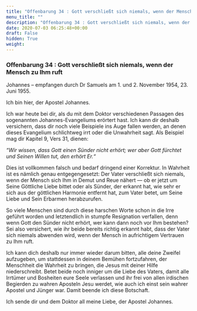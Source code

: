 ```yaml
---
title: "Offenbarung 34 : Gott verschließt sich niemals, wenn der Mensch zu Ihm ruft "
menu_title: ""
description: "Offenbarung 34 : Gott verschließt sich niemals, wenn der Mensch zu Ihm ruft "
date: 2020-07-03 06:25:48+00:00
draft: False
hidden: True
weight:
---
```

### Offenbarung 34 : Gott verschließt sich niemals, wenn der Mensch zu Ihm ruft

Johannes – empfangen durch Dr Samuels am 1. und 2. November 1954, 23. Juni 1955.

Ich bin hier, der Apostel Johannes.

Ich war heute bei dir, als du mit dem Doktor verschiedenen Passagen des sogenannten Johannes-Evangeliums erörtert hast. Ich kann dir deshalb versichern, dass dir noch viele Beispiele ins Auge fallen werden, an denen dieses Evangelium schlichtweg irrt oder die Unwahrheit sagt. Als Beispiel mag dir Kapitel 9, Vers 31, dienen:

*“Wir wissen, dass Gott einen Sünder nicht erhört; wer aber Gott fürchtet und Seinen Willen tut, den erhört Er.“*

Dies ist vollkommen falsch und bedarf dringend einer Korrektur. In Wahrheit ist es nämlich genau entgegengesetzt: Der Vater verschließt sich niemals, wenn der Mensch sich Ihm in Demut und Reue nähert — ob er jetzt um Seine Göttliche Liebe bittet oder als Sünder, der erkannt hat, wie sehr er sich aus der göttlichen Harmonie entfernt hat, zum Vater betet, um Seine Liebe und Sein Erbarmen herabzurufen.

So viele Menschen sind durch diese harschen Worte schon in die Irre geführt worden und letztendlich in stumpfe Resignation verfallen, denn wenn Gott den Sünder nicht erhört, wer kann dann noch vor Ihm bestehen? Sei also versichert, wie ihr beide bereits richtig erkannt habt, dass der Vater sich niemals abwenden wird, wenn der Mensch in aufrichtigem Vertrauen zu Ihm ruft.

Ich kann dich deshalb nur immer wieder darum bitten, alle deine Zweifel aufzugeben, um stattdessen in deinem Bemühen fortzufahren, der Menschheit die Wahrheit zu bringen, die Jesus mit deiner Hilfe niederschreibt. Betet beide noch inniger um die Liebe des Vaters, damit alle Irrtümer und Bosheiten eure Seele verlassen und ihr frei von allen irdischen Begierden zu wahren Aposteln Jesu werdet, wie auch ich einst sein wahrer Apostel und Jünger war. Damit beende ich diese Botschaft.

Ich sende dir und dem Doktor all meine Liebe, der Apostel Johannes.
